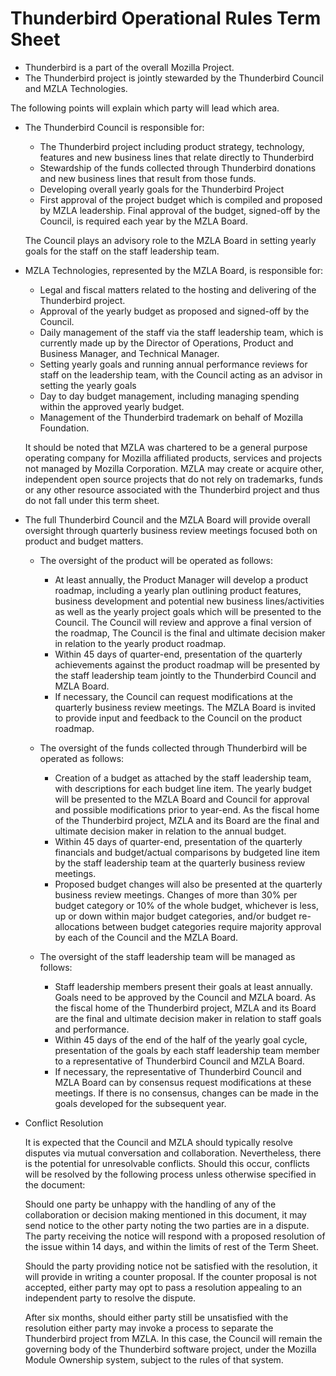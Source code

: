 # Thunderbird Operational Rules Term Sheet

* Thunderbird is a part of the overall Mozilla Project.
* The Thunderbird project is jointly stewarded by the Thunderbird Council and MZLA Technologies.

The following points will explain which party will lead which area.

* The Thunderbird Council is responsible for:

  * The Thunderbird project including product strategy, technology, features and new business lines that relate directly to Thunderbird
  * Stewardship of the funds collected through Thunderbird donations and new business lines that result from those funds.
  * Developing overall yearly goals for the Thunderbird Project
  * First approval of the project budget which is compiled and proposed by MZLA leadership. Final approval of the budget, signed-off by the Council, is required each year by the MZLA Board.

  The Council plays an advisory role to the MZLA Board in setting yearly goals for the staff on the staff leadership team.

* MZLA Technologies, represented by the MZLA Board, is responsible for:

  * Legal and fiscal matters related to the hosting and delivering of the Thunderbird project.
  * Approval of the yearly budget as proposed and signed-off by the Council.
  * Daily management of the staff via the staff leadership team, which is currently made up by the Director of Operations, Product and Business Manager, and Technical Manager.
  * Setting yearly goals and running annual performance reviews for staff on the leadership team, with the Council acting as an advisor in setting the yearly goals
  * Day to day budget management, including managing spending within the approved yearly budget.
  * Management of the Thunderbird trademark on behalf of Mozilla Foundation.

  It should be noted that MZLA was chartered to be a general purpose operating company for Mozilla affiliated products, services and projects not managed by Mozilla Corporation. MZLA may create or acquire other, independent open source projects that do not rely on trademarks, funds or any other resource associated with the Thunderbird project and thus do not fall under this term sheet.

* The full Thunderbird Council and the MZLA Board will provide overall oversight through quarterly business review meetings focused both on product and budget matters.

  * The oversight of the product will be operated as follows:

    * At least annually, the Product Manager will develop a product roadmap, including a yearly plan outlining product features, business development and potential new business lines/activities as well as the yearly project goals which will be presented to the Council. The Council will review and approve a final version of the roadmap, The Council is the final and ultimate decision maker in relation to the yearly product roadmap.
    * Within 45 days of quarter-end, presentation of the quarterly achievements against the product roadmap will be presented by the staff leadership team jointly to the Thunderbird Council and MZLA Board.
    * If necessary, the Council can request modifications at the quarterly business review meetings. The MZLA Board is invited to provide input and feedback to the Council on the product roadmap.

  * The oversight of the funds collected through Thunderbird will be operated as follows:

    * Creation of a budget as attached by the staff leadership team, with descriptions for each budget line item. The yearly budget will be presented to the MZLA Board and Council for approval and possible modifications prior to year-end. As the fiscal home of the Thunderbird project, MZLA and its Board are the final and ultimate decision maker in relation to the annual budget.
    * Within 45 days of quarter-end, presentation of the quarterly financials and budget/actual comparisons by budgeted line item by the staff leadership team at the quarterly business review meetings.
    * Proposed budget changes will also be presented at the quarterly business review meetings. Changes of more than 30% per budget category or 10% of the whole budget, whichever is less, up or down within major budget categories, and/or budget re-allocations between budget categories require majority approval by each of the Council and the MZLA Board.

  * The oversight of the staff leadership team will be managed as follows:

    * Staff leadership members present their goals at least annually. Goals need to be approved by the Council and MZLA board. As the fiscal home of the Thunderbird project, MZLA and its Board are the final and ultimate decision maker in relation to staff goals and performance.
    * Within 45 days of the end of the half of the yearly goal cycle, presentation of the goals by each staff leadership team member to a representative of Thunderbird Council and MZLA Board.
    * If necessary, the representative of Thunderbird Council and MZLA Board can by consensus request modifications at these meetings. If there is no consensus, changes can be made in the goals developed for the subsequent year.

* Conflict Resolution

  It is expected that the Council and MZLA should typically resolve disputes via mutual conversation and collaboration. Nevertheless, there is the potential for unresolvable conflicts. Should this occur, conflicts will be resolved by the following process unless otherwise specified in the document:

  Should  one party be unhappy with the handling of any of the collaboration or decision making mentioned in this document, it may send notice to the other party noting the two parties are in a dispute. The party receiving the notice will respond with a proposed resolution of the issue within 14 days, and within the limits of rest of the Term Sheet.

  Should the party providing notice not be satisfied with the resolution, it will provide in writing a counter proposal. If the counter proposal is not accepted, either party may opt to pass a resolution appealing to an independent party to resolve the dispute.

  After six months, should either party still be unsatisfied with the resolution either party may invoke a process to separate the Thunderbird project from MZLA. In this case, the Council will remain the governing body of the Thunderbird software project, under the Mozilla Module Ownership system, subject to the rules of that system.

